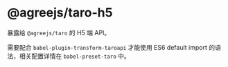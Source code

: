 # @agreejs/taro-h5

暴露给 `@agreejs/taro` 的 H5 端 API。

需要配合 `babel-plugin-transform-taroapi` 才能使用 ES6 default import 的语法，相关配置详情在 `babel-preset-taro` 中。
